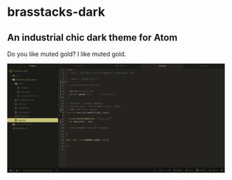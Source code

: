 # brasstacks-dark
## An industrial chic dark theme for Atom

Do you like muted gold? I like muted gold.

![A screenshot of pure beauty](https://github.com/daatguy/brasstacks-dark-syntax/raw/master/screenshot.png)
